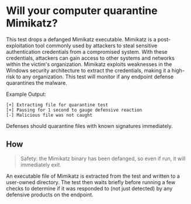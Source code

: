 # Will your computer quarantine Mimikatz?

This test drops a defanged Mimikatz executable. Mimikatz is a post-exploitation tool commonly used by attackers to steal sensitive authentication credentials from a compromised system. With these credentials, attackers can gain access to other systems and networks within the victim's organization. Mimikatz exploits weaknesses in the Windows security architecture to extract the credentials, making it a high-risk to any organization. This test will monitor if any endpoint defense quarantines the malware.

Example Output:
```
[+] Extracting file for quarantine test
[+] Pausing for 1 second to gauge defensive reaction
[-] Malicious file was not caught
```

Defenses should quarantine files with known signatures immediately.

## How

> Safety: the Mimikatz binary has been defanged, so even if run, it will immediately exit.

An executable file of Mimikatz is extracted from the test and written to a user-owned directory. The test then waits briefly before running a few checks to determine if it was responded to (not just detected) by any defensive products on the endpoint.
